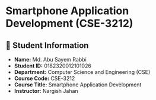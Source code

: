 # Smartphone Application Development (CSE-3212)

## 👤 Student Information
- **Name:** Md. Abu Sayem Rabbi  
- **Student ID:** 0182320012101026 
- **Department:** Computer Science and Engineering (CSE)  
- **Course Code:** CSE-3212  
- **Course Title:** Smartphone Application Development  
- **Instructor:** Nargish Jahan

